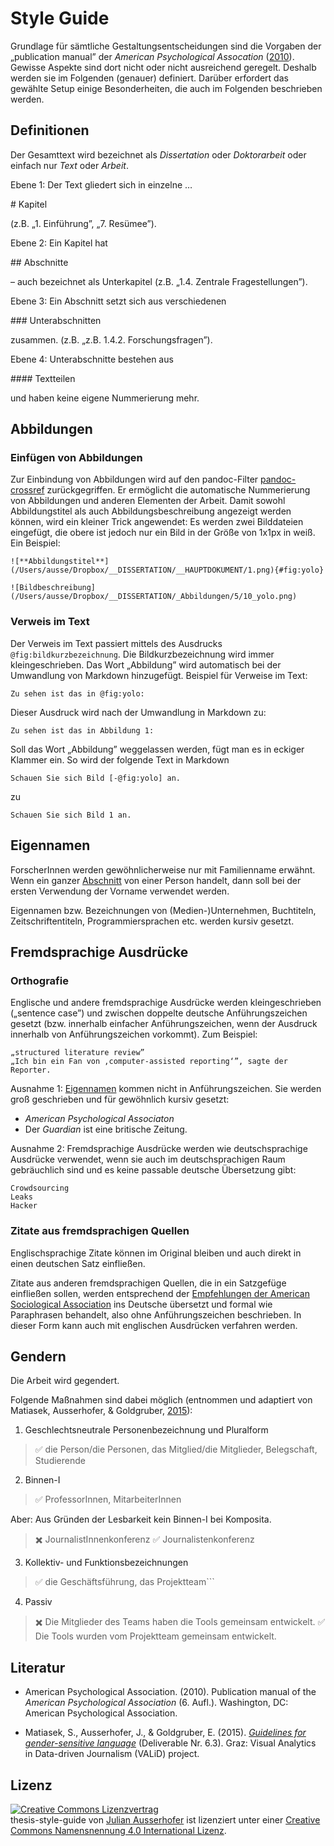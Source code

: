 # Style Guide

Grundlage für sämtliche Gestaltungsentscheidungen sind die Vorgaben der „publication manual” der *American Psychological Assocation* ([2010](#literatur)). Gewisse Aspekte sind dort nicht oder nicht ausreichend geregelt. Deshalb werden sie im Folgenden (genauer) definiert. Darüber erfordert das gewählte Setup einige Besonderheiten, die auch im Folgenden beschrieben werden.  

## Definitionen

Der Gesamttext wird bezeichnet als *Dissertation* oder *Doktorarbeit* oder einfach nur *Text* oder *Arbeit*. 

Ebene 1: Der Text gliedert sich in einzelne …

\# Kapitel 

(z.B. „1. Einführung”, „7. Resümee”). 

Ebene 2: Ein Kapitel hat  

\## Abschnitte

– auch bezeichnet als Unterkapitel (z.B. „1.4. Zentrale Fragestellungen”).  

Ebene 3: Ein Abschnitt setzt sich aus verschiedenen 

\### Unterabschnitten 

zusammen. (z.B. „z.B. 1.4.2. Forschungsfragen”).  

Ebene 4: Unterabschnitte bestehen aus 

\#### Textteilen

und haben keine eigene Nummerierung mehr.  

## Abbildungen

### Einfügen von Abbildungen

Zur Einbindung von Abbildungen wird auf den pandoc-Filter [pandoc-crossref](https://github.com/lierdakil/pandoc-crossref) zurückgegriffen. Er ermöglicht die automatische Nummerierung von Abbildungen und anderen Elementen der Arbeit. Damit sowohl Abbildungstitel als auch Abbildungsbeschreibung angezeigt werden können, wird ein kleiner Trick angewendet: Es werden zwei Bilddateien eingefügt, die obere ist jedoch nur ein Bild in der Größe von 1x1px in weiß. Ein Beispiel:  

    ![**Abbildungstitel**](/Users/ausse/Dropbox/__DISSERTATION/__HAUPTDOKUMENT/1.png){#fig:yolo}

    ![Bildbeschreibung](/Users/ausse/Dropbox/__DISSERTATION/_Abbildungen/5/10_yolo.png)

### Verweis im Text

Der Verweis im Text passiert mittels des Ausdrucks `@fig:bildkurzbezeichnung`. Die Bildkurzbezeichnung wird immer kleingeschrieben. Das Wort „Abbildung” wird automatisch bei der Umwandlung von Markdown hinzugefügt. Beispiel für Verweise im Text: 
	
    Zu sehen ist das in @fig:yolo:

Dieser Ausdruck wird nach der Umwandlung in Markdown zu: 

    Zu sehen ist das in Abbildung 1: 

Soll das Wort „Abbildung” weggelassen werden, fügt man es in eckiger Klammer ein. So wird der folgende Text in Markdown

    Schauen Sie sich Bild [-@fig:yolo] an. 

zu

    Schauen Sie sich Bild 1 an.

## Eigennamen ##

ForscherInnen werden gewöhnlicherweise nur mit Familienname erwähnt. Wenn ein ganzer [Abschnitt](Definitonen#abschnitten-auch-bezeichnet-als-unterkapitel) von einer Person handelt, dann soll bei der ersten Verwendung der Vorname verwendet werden. 

Eigennamen bzw. Bezeichnungen von (Medien-)Unternehmen, Buchtiteln, Zeitschriftentiteln, Programmiersprachen etc. werden kursiv gesetzt.

## Fremdsprachige Ausdrücke ##

### Orthografie ###

Englische und andere fremdsprachige Ausdrücke werden kleingeschrieben („sentence case”) und zwischen doppelte deutsche Anführungszeichen gesetzt (bzw. innerhalb einfacher Anführungszeichen, wenn der Ausdruck innerhalb von Anführungszeichen vorkommt). Zum Beispiel:   

    „structured literature review”  
    „Ich bin ein Fan von ‚computer-assisted reporting‘”, sagte der Reporter. 

Ausnahme 1: [Eigennamen](Eigennamen) kommen nicht in Anführungszeichen. Sie werden groß geschrieben und für gewöhnlich kursiv gesetzt:  

* _American Psychological Associaton_  
* Der _Guardian_ ist eine britische Zeitung. 

Ausnahme 2: Fremdsprachige Ausdrücke werden wie deutschsprachige Ausdrücke verwendet, wenn sie auch im deutschsprachigen Raum gebräuchlich sind und es keine passable deutsche Übersetzung gibt: 

    Crowdsourcing  
    Leaks 
    Hacker

### Zitate aus fremdsprachigen Quellen ###

Englischsprachige Zitate können im Original bleiben und auch direkt in einen deutschen Satz einfließen.
 
Zitate aus anderen fremdsprachigen Quellen, die in ein Satzgefüge einfließen sollen, werden entsprechend der [Empfehlungen der American Sociological Association](http://blog.apastyle.org/apastyle/2014/11/lost-in-translation-citing-your-own-translations-in-apa-style.html) ins Deutsche übersetzt und formal wie Paraphrasen behandelt, also ohne Anführungszeichen beschrieben. In dieser Form kann auch mit englischen Ausdrücken verfahren werden. 

## Gendern ##

Die Arbeit wird gegendert. 

Folgende Maßnahmen sind dabei möglich (entnommen und adaptiert von Matiasek, Ausserhofer, & Goldgruber, [2015](#literatur)): 

1. Geschlechtsneutrale Personenbezeichnung und Pluralform

> ✅ die Person/die Personen, das Mitglied/die Mitglieder, Belegschaft, Studierende

2. Binnen-I

> ✅ ProfessorInnen, MitarbeiterInnen

Aber: Aus Gründen der Lesbarkeit kein Binnen-I bei Komposita. 

> ✖️ JournalistInnenkonferenz
> ✅ Journalistenkonferenz  

3. Kollektiv- und Funktionsbezeichnungen

> ✅ die Geschäftsführung, das Projektteam```

4. Passiv

> ✖️ Die Mitglieder des Teams haben die Tools gemeinsam entwickelt.
> ✅ Die Tools wurden vom Projektteam gemeinsam entwickelt.  


## Literatur

* American Psychological Association. (2010). Publication manual of the _American Psychological Association_ (6. Aufl.). Washington, DC: American Psychological Association.

* Matiasek, S., Ausserhofer, J., & Goldgruber, E. (2015). [_Guidelines for gender-sensitive language_](http://www.validproject.at/wp-content/uploads/2015/06/151130_Guidelines-for-Gender-Sensitive-Language.pdf) (Deliverable Nr. 6.3). Graz: Visual Analytics in Data-driven Journalism (VALiD) project.

## Lizenz

<a rel="license" href="http://creativecommons.org/licenses/by/4.0/"><img alt="Creative Commons Lizenzvertrag" style="border-width:0" src="https://i.creativecommons.org/l/by/4.0/88x31.png" /></a><br /><span xmlns:dct="http://purl.org/dc/terms/" href="http://purl.org/dc/dcmitype/Text" property="dct:title" rel="dct:type">thesis-style-guide</span> von <a xmlns:cc="http://creativecommons.org/ns#" href="http://ausserhofer.net" property="cc:attributionName" rel="cc:attributionURL">Julian Ausserhofer</a> ist lizenziert unter einer <a rel="license" href="http://creativecommons.org/licenses/by/4.0/">Creative Commons Namensnennung 4.0 International Lizenz</a>.

